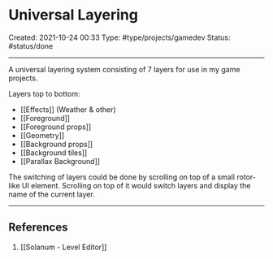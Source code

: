 # Universal Layering
Created: 2021-10-24 00:33
Type: #type/projects/gamedev
Status: #status/done

---

A universal layering system consisting of 7 layers for use in my game projects.

Layers top to bottom:
- [[Effects]] (Weather & other)
- [[Foreground]]
- [[Foreground props]]
- [[Geometry]]
- [[Background props]]
- [[Background tiles]]
- [[Parallax Background]]

The switching of layers could be done by scrolling on top of a small rotor-like UI element. Scrolling on top of it would switch layers and display the name of the current layer.

---

## References
1. [[Solanum - Level Editor]]